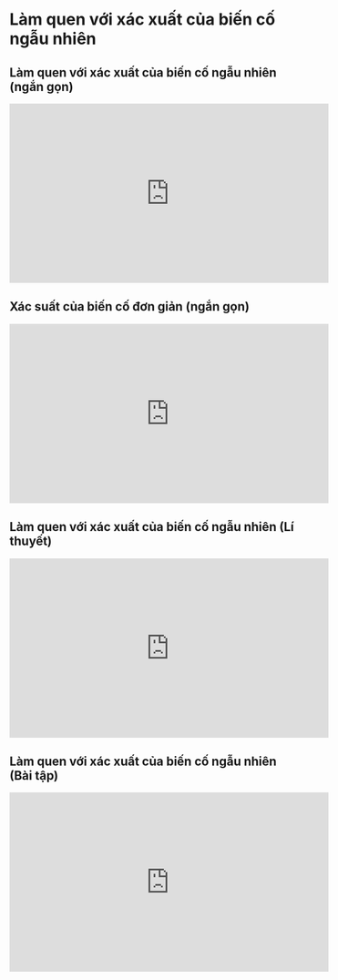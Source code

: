 # Làm quen với xác xuất của biến cố ngẫu nhiên 
## Làm quen với xác xuất của biến cố ngẫu nhiên (ngắn gọn)
<iframe width="560" height="315" src="https://www.youtube.com/embed/vzIMEupJsMg?si=MsKvyJe51bneHlJ3" title="YouTube video player" frameborder="0" allow="accelerometer; autoplay; clipboard-write; encrypted-media; gyroscope; picture-in-picture; web-share" referrerpolicy="strict-origin-when-cross-origin" allowfullscreen></iframe>

## Xác suất của biến cố đơn giản (ngắn gọn)
<iframe width="560" height="315" src="https://www.youtube.com/embed/IouFp5Sbwbk?si=YI1aAbiley_exi-c" title="YouTube video player" frameborder="0" allow="accelerometer; autoplay; clipboard-write; encrypted-media; gyroscope; picture-in-picture; web-share" referrerpolicy="strict-origin-when-cross-origin" allowfullscreen></iframe>

## Làm quen với xác xuất của biến cố ngẫu nhiên (Lí thuyết)
<iframe width="560" height="315" src="https://www.youtube.com/embed/1nNzZHLf-4c?si=CNXM9V_u96RD7702" title="YouTube video player" frameborder="0" allow="accelerometer; autoplay; clipboard-write; encrypted-media; gyroscope; picture-in-picture; web-share" referrerpolicy="strict-origin-when-cross-origin" allowfullscreen></iframe>

## Làm quen với xác xuất của biến cố ngẫu nhiên (Bài tập)
<iframe width="560" height="315" src="https://www.youtube.com/embed/3BiUbdiCvpM?si=v8sDYPWTM9Xr7UVJ" title="YouTube video player" frameborder="0" allow="accelerometer; autoplay; clipboard-write; encrypted-media; gyroscope; picture-in-picture; web-share" referrerpolicy="strict-origin-when-cross-origin" allowfullscreen></iframe>





